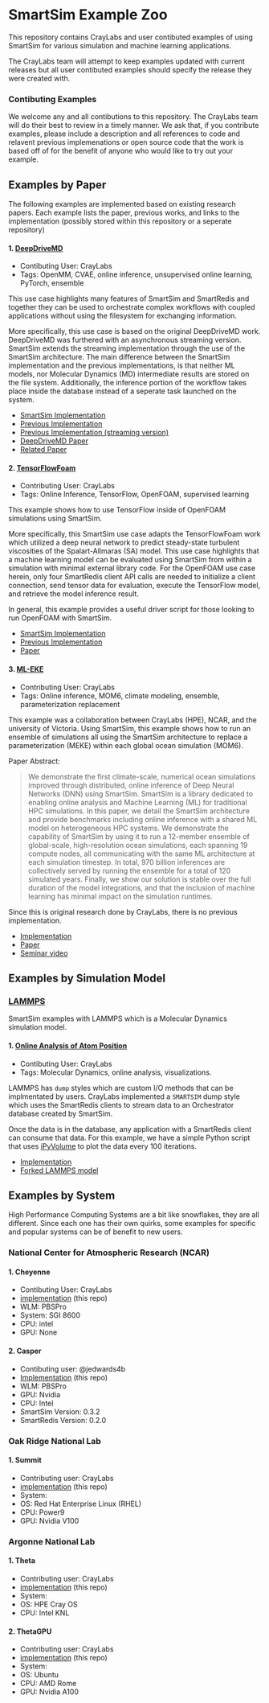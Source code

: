 
# SmartSim Example Zoo

This repository contains CrayLabs and user contibuted examples of using SmartSim
for various simulation and machine learning applications.

The CrayLabs team will attempt to keep examples updated with current releases
but all user contibuted examples should specify the release they were created
with.

### Contibuting Examples

We welcome any and all contibutions to this repository. The CrayLabs team will
do their best to review in a timely manner. We ask that, if you contribute examples,
please include a description and all references to code and relavent previous
implemenations or open source code that the work is based off of for the
benefit of anyone who would like to try out your example.

## Examples by Paper

The following examples are implemented based on existing research papers. Each
example lists the paper, previous works, and links to the implementation (possibly
stored within this repository or a seperate repository)


#### 1. [DeepDriveMD](https://github.com/CrayLabs/smartsim-openmm)

 - Contibuting User: CrayLabs
 - Tags: OpenMM, CVAE, online inference, unsupervised online learning, PyTorch, ensemble

This use case highlights many features of SmartSim and SmartRedis and
together they can be used to orchestrate complex workflows with coupled
applications without using the filesystem for exchanging information.

More specifically, this use case is based on the original DeepDriveMD work.
DeepDriveMD was furthered with an asynchronous streaming version. SmartSim
extends the streaming implementation through the use of the SmartSim
architecture. The main difference between the SmartSim implementation and
the previous implementations, is that neither ML models, nor Molecular
Dynamics (MD) intermediate results are stored on the file system. Additionally,
the inference portion of the workflow takes place inside the database instead of
a seperate task launched on the system.

 - [SmartSim Implementation](https://github.com/CrayLabs/smartsim-openmm)
 - [Previous Implementation](https://github.com/DeepDriveMD)
 - [Previous Implementation (streaming version)](https://github.com/DeepDriveMD/DeepDriveMD-streaming)
 - [DeepDriveMD Paper](https://arxiv.org/abs/1909.07817)
 - [Related Paper](https://github.com/DeepDriveMD/publications/blob/main/amaro-spike.rc1.pdf)

#### 2. [TensorFlowFoam](https://arxiv.org/abs/2012.00900)

- Contributing User: CrayLabs
- Tags: Online Inference, TensorFlow, OpenFOAM, supervised learning

This example shows how to use TensorFlow inside of OpenFOAM simulations using SmartSim.

More specifically, this SmartSim use case adapts the TensorFlowFoam work which utilized a deep neural network to predict steady-state turbulent viscosities of the Spalart-Allmaras (SA) model.  This use case highlights that a machine learning model can be evaluated using SmartSim from within a simulation with minimal external library code. For the OpenFOAM use case herein, only four SmartRedis client API calls are needed to initialize a client connection, send tensor data for evaluation, execute the TensorFlow model, and retrieve the model inference result.

In general, this example provides a useful driver script for those looking to run
OpenFOAM with SmartSim.

 - [SmartSim Implementation](https://github.com/CrayLabs/smartsim-openFOAM)
 - [Previous Implementation](https://github.com/argonne-lcf/TensorFlowFoam)
 - [Paper](https://arxiv.org/abs/2012.00900)


#### 3. [ML-EKE](https://github.com/CrayLabs/NCAR_ML_EKE)

 - Contributing User: CrayLabs
 - Tags: Online inference, MOM6, climate modeling, ensemble, parameterization replacement

This example was a collaboration between CrayLabs (HPE), NCAR, and the university of Victoria.
Using SmartSim, this example shows how to run an ensemble of simulations all using the
SmartSim architecture to replace a parameterization (MEKE) within each global ocean
simulation (MOM6).

Paper Abstract:

> We demonstrate the first climate-scale, numerical ocean simulations improved through distributed, online inference of Deep Neural Networks (DNN) using SmartSim. SmartSim is a library dedicated to enabling online analysis and Machine Learning (ML) for traditional HPC simulations. In this paper, we detail the SmartSim architecture and provide benchmarks including online inference with a shared ML model on heterogeneous HPC systems. We demonstrate the capability of SmartSim by using it to run a 12-member ensemble of global-scale, high-resolution ocean simulations, each spanning 19 compute nodes, all communicating with the same ML architecture at each simulation timestep. In total, 970 billion inferences are collectively served by running the ensemble for a total of 120 simulated years. Finally, we show our solution is stable over the full duration of the model integrations, and that the inclusion of machine learning has minimal impact on the simulation runtimes.


Since this is original research done by CrayLabs, there is no previous implementation.

 - [Implementation](https://github.com/CrayLabs/NCAR_ML_EKE)
 - [Paper](https://arxiv.org/abs/2104.09355)
 - [Seminar video](https://www.youtube.com/watch?v=2e-5j427AS0)

## Examples by Simulation Model

### [LAMMPS](https://www.lammps.org/)

SmartSim examples with LAMMPS which is a Molecular Dynamics simulation model.
#### 1. [Online Analysis of Atom Position](https://github.com/CrayLabs/smartsim-lammps)

 - Contibuting User: CrayLabs
 - Tags: Molecular Dynamics, online analysis, visualizations.

LAMMPS has ``dump`` styles which are custom I/O methods that can be implmentated
by users. CrayLabs implemented a ``SMARTSIM`` dump style which uses the SmartRedis
clients to stream data to an Orchestrator database created by SmartSim.

Once the data is in the database, any application with a SmartRedis client can consume
that data. For this example, we have a simple Python script that uses
[iPyVolume](https://github.com/maartenbreddels/ipyvolume) to plot the data every
100 iterations.

  - [Implementation](https://github.com/CrayLabs/smartsim-lammps)
  - [Forked LAMMPS model](https://github.com/CrayLabs/LAMMPS)

## Examples by System

High Performance Computing Systems are a bit like snowflakes, they are all different.
Since each one has their own quirks, some examples for specific and popular systems
can be of benefit to new users.

### National Center for Atmospheric Research (NCAR)

#### 1. Cheyenne

  - Contibuting User: CrayLabs
  - [implementation](https://github.com/CrayLabs/SmartSim-Zoo/tree/master/casper) (this repo)
  - WLM: PBSPro
  - System: SGI 8600
  - CPU: intel
  - GPU: None

#### 2. Casper

 - Contibuting user: @jedwards4b
 - [Implementation](https://github.com/CrayLabs/SmartSim-Zoo/tree/master/casper) (this repo)
 - WLM: PBSPro
 - GPU: Nvidia
 - CPU: Intel
 - SmartSim Version: 0.3.2
 - SmartRedis Version: 0.2.0

### Oak Ridge National Lab

#### 1. Summit

 - Contributing user: CrayLabs
 - [implementation](https://github.com/CrayLabs/SmartSim-Zoo/tree/master/summit) (this repo)
 - System:
 - OS: Red Hat Enterprise Linux (RHEL)
 - CPU: Power9
 - GPU: Nvidia V100

### Argonne National Lab

#### 1. Theta

 - Contributing user: CrayLabs
 - [implementation](https://github.com/CrayLabs/SmartSim-zoo/tree/master/theta) (this repo)
 - System:
 - OS: HPE Cray OS
 - CPU: Intel KNL

#### 2. ThetaGPU

 - Contributing user: CrayLabs
 - [implementation](https://github.com/CrayLabs/SmartSim-zoo/tree/master/theta) (this repo)
 - System:
 - OS: Ubuntu
 - CPU: AMD Rome
 - GPU: Nvidia A100